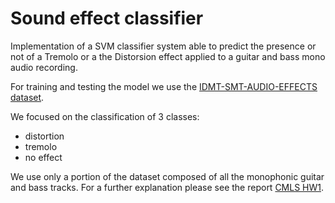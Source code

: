 # Sound effect classifier

Implementation of a SVM classifier system able to predict the presence or not of a Tremolo or a the Distorsion effect applied to a guitar and bass mono audio recording.

For training and testing the model we use the [IDMT-SMT-AUDIO-EFFECTS dataset](https://www.idmt.fraunhofer.de/en/business_units/m2d/smt/audio_effects.html).


We focused on the classification of 3 classes:
- distortion
- tremolo
- no effect

We use only a portion of the dataset composed of all the monophonic guitar and bass tracks. For a further explanation please see the report [CMLS HW1](https://github.com/EllDy96/CarlGang/blob/master/Hw_1/report/CMLS%20HW1.pdf).

